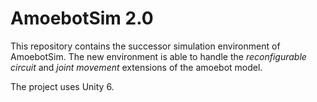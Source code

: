 # AmoebotSim 2.0

This repository contains the successor simulation environment of AmoebotSim.
The new environment is able to handle the *reconfigurable circuit* and *joint movement* extensions of the amoebot model.

The project uses Unity 6.

